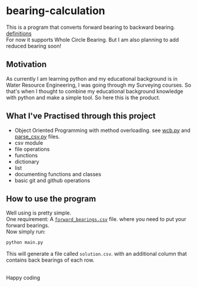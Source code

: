 # bearing-calculation

This is a program that converts forward bearing to backward bearing. [definitions](https://esenotes.com/fore-bearing-back-bearing-declination-angle-of-dip/#:~:text=Bearing%20measured%20from%20one%20station,a%20difference%20of%20180%C2%B0.) <br>
For now it supports Whole Circle Bearing. But I am also planning to add reduced bearing soon!

## Motivation

As currently I am learning python and my educational background is in Water Resource Engineering, I was going through my Surveying courses. So that's when I thought to combine my educational background knowledge with python
and make a simple tool. So here this is the product.

## What I've Practised through this project

* Object Oriented Programming with method overloading. see [wcb.py](./wcb.py) and [parse_csv.py](./parse_csv.py) files.
* csv module
* file operations
* functions
* dictionary
* list
* documenting functions and classes
* basic git and github operations

## How to use the program

Well using is pretty simple.<br>
One requirement: A [`forward_bearings.csv`](./forward_bearings.csv) file. where you need to put your forward bearings.<br>
Now simply run:

```bash
python main.py
```
This will generate a file called `solution.csv`. with an additional column that contains back bearings of each row.

<br>Happy coding
